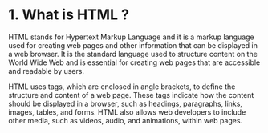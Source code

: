 # 1. What is HTML ?

<p>
HTML stands for Hypertext Markup Language and it is a markup language used for creating web pages and other information that can be displayed in a web browser. It is the standard language used to structure content on the World Wide Web and is essential for creating web pages that are accessible and readable by users.
</p>
<p>
HTML uses tags, which are enclosed in angle brackets, to define the structure and content of a web page. These tags indicate how the content should be displayed in a browser, such as headings, paragraphs, links, images, tables, and forms. HTML also allows web developers to include other media, such as videos, audio, and animations, within web pages.
</p>
